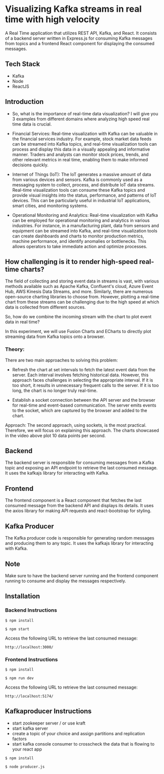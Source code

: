 # Visualizing Kafka streams in real time with high velocity

 A Real Time application that utilizes REST API, Kafka, and React. It consists of a backend server written in Express.js for consuming Kafka messages from topics and a frontend React component for displaying the consumed messages.

## Tech Stack

- Kafka
- Node
- ReactJS

## Introduction 
- So, what is the importance of real-time data visualization? I will give you 3 examples from different domains where analyzing high speed real time data is crucial.

- Financial Services: Real-time visualization with Kafka can be valuable in the financial services industry. For example, stock market data feeds can be streamed into Kafka topics, and real-time visualization tools can process and display this data in a visually appealing and informative manner. Traders and analysts can monitor stock prices, trends, and other relevant metrics in real time, enabling them to make informed decisions quickly.

- Internet of Things (IoT): The IoT generates a massive amount of data from various devices and sensors. Kafka is commonly used as a messaging system to collect, process, and distribute IoT data streams. Real-time visualization tools can consume these Kafka topics and provide visual insights into the status, performance, and patterns of IoT devices. This can be particularly useful in industrial IoT applications, smart cities, and monitoring systems.

- Operational Monitoring and Analytics: Real-time visualization with Kafka can be employed for operational monitoring and analytics in various industries. For instance, in a manufacturing plant, data from sensors and equipment can be streamed into Kafka, and real-time visualization tools can create dashboards and charts to monitor production metrics, machine performance, and identify anomalies or bottlenecks. This allows operators to take immediate action and optimize processes.

## How challenging is it to render high-speed real-time charts?

The field of collecting and storing event data in streams is vast, with various methods available such as Apache Kafka, Confluent's cloud, Azure Event Hub, AWS Kinesis Data Streams, and more. Similarly, there are numerous open-source charting libraries to choose from. However, plotting a real-time chart from these streams can be challenging due to the high speed at which data is collected from different sources.

So, how do we combine the incoming stream with the chart to plot event data in real time?

In this experiment, we will use Fusion Charts and ECharts to directly plot streaming data from Kafka topics onto a browser.

### Theory:
There are two main approaches to solving this problem:

- Refresh the chart at set intervals to fetch the latest event data from the server. Each interval involves fetching historical data. However, this approach faces challenges in selecting the appropriate interval. If it is too short, it results in unnecessary frequent calls to the server. If it is too long, the chart is no longer truly real-time.

- Establish a socket connection between the API server and the browser for real-time and event-based communication. The server emits events to the socket, which are captured by the browser and added to the chart.

Approach:
The second approach, using sockets, is the most practical. Therefore, we will focus on explaining this approach. The charts showcased in the video above plot 10 data points per second.


## Backend
The backend server is responsible for consuming messages from a Kafka topic and exposing an API endpoint to retrieve the last consumed message. It uses the kafkajs library for interacting with Kafka.

## Frontend

The frontend component is a React component that fetches the last consumed message from the backend API and displays its details. It uses the axios library for making API requests and react-bootstrap for styling.

## Kafka Producer

The Kafka producer code is responsible for generating random messages and producing them to any topic. It uses the kafkajs library for interacting with Kafka.

## Note

Make sure to have the backend server running and the frontend component running to consume and display the messages respectively.

## Installation

### Backend Instructions

```
$ npm install

```

```
$ npm start

```

Access the following URL to retrieve the last consumed message:
```
http://localhost:3000/

```


### Frontend Instructions

```
$ npm install

```

```
$ npm run dev

```

Access the following URL to retrieve the last consumed message:
```
http://localhost:5174/

```

## Kafkaproducer Instructions

- start zookeeper server / or use kraft
- start kafka server 
- create a topic of your choice and assign partitions and replication factors 
- start kafka console consumer to crosscheck the data that is flowing to your react app 


```
$ npm install

```

```
$ node producer.js

```






